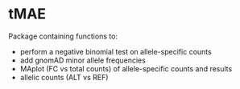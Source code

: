 # tMAE
Package containing functions to:

- perform a negative binomial test on allele-specific counts
- add gnomAD minor allele frequencies
- MAplot (FC vs total counts) of allele-specific counts and results
- allelic counts (ALT vs REF)
